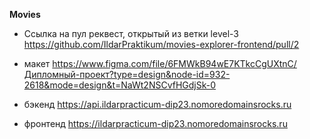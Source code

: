 **Мovies**

* Ссылка на пул реквест, открытый из ветки level-3
https://github.com/IldarPraktikum/movies-explorer-frontend/pull/2

* макет
https://www.figma.com/file/6FMWkB94wE7KTkcCgUXtnC/Дипломный-проект?type=design&node-id=932-2618&mode=design&t=NaWt2NSCvfHGdjSk-0

* бэкенд 
https://api.ildarpracticum-dip23.nomoredomainsrocks.ru

* фронтенд 
https://ildarpracticum-dip23.nomoredomainsrocks.ru